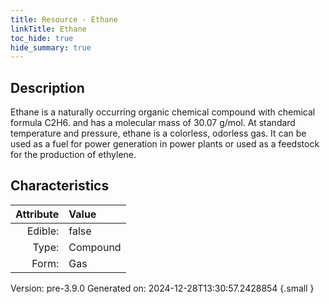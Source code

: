 ```yaml
---
title: Resource - Ethane
linkTitle: Ethane
toc_hide: true
hide_summary: true
---
```


## Description
 Ethane is a naturally&#10;&#9;&#9;occurring organic chemical compound with chemical formula C2H6. &#10;&#9;&#9;and has a molecular mass of 30.07 g/mol. At standard temperature &#10;&#9;&#9;and pressure, ethane is a colorless, odorless gas. It can be used as&#10;&#9;&#9;a fuel for power generation in power plants or used as a feedstock for&#10;&#9;&#9;the production of ethylene.&#10;&#9;

## Characteristics

| Attribute      | Value |
|--------:|:------|
|Edible:|false|
|Type:|Compound|
|Form:|Gas|
 



    

Version: pre-3.9.0 Generated on: 2024-12-28T13:30:57.2428854
{.small }
